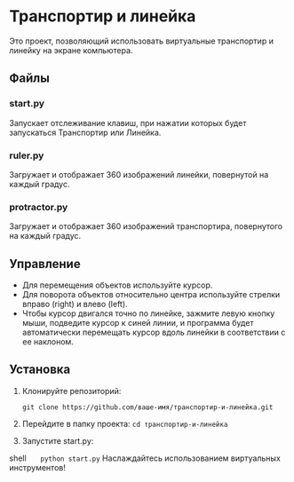 
# Транспортир и линейка

Это проект, позволяющий использовать виртуальные транспортир и линейку на экране компьютера.

## Файлы

### start.py
Запускает отслеживание клавиш, при нажатии которых будет запускаться Транспортир или Линейка.

### ruler.py
Загружает и отображает 360 изображений линейки, повернутой на каждый градус.

### protractor.py
Загружает и отображает 360 изображений транспортира, повернутого на каждый градус.

## Управление

- Для перемещения объектов используйте курсор.
- Для поворота объектов относительно центра используйте стрелки вправо (right) и влево (left).
- Чтобы курсор двигался точно по линейке, зажмите левую кнопку мыши, подведите курсор к синей линии, и программа будет автоматически перемещать курсор вдоль линейки в соответствии с ее наклоном.

## Установка

1. Клонируйте репозиторий:

   ```git clone https://github.com/ваше-имя/транспортир-и-линейка.git```

2. Перейдите в папку проекта:
   ```cd транспортир-и-линейка```
3. Запустите start.py:

shell
```   python start.py```
Наслаждайтесь использованием виртуальных инструментов!